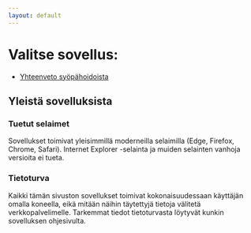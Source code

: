 ```yaml
---
layout: default
---
```

# Valitse sovellus:
* [Yhteenveto syöpähoidoista](treatsum)

## Yleistä sovelluksista
### Tuetut selaimet
Sovellukset toimivat yleisimmillä moderneilla selaimilla (Edge, Firefox, Chrome, Safari). Internet Explorer -selainta ja muiden selainten vanhoja versioita ei tueta.

### Tietoturva
Kaikki tämän sivuston sovellukset toimivat kokonaisuudessaan käyttäjän omalla koneella, eikä mitään näihin täytettyjä tietoja välitetä verkkopalvelimelle. Tarkemmat tiedot tietoturvasta löytyvät kunkin sovelluksen ohjesivulta.